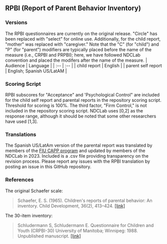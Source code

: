 ## RPBI (Report of Parent Behavior Inventory)

### Versions
The RPBI questionnaires are currently on the original release.  "Circle" has been replaced with "select" for online use. Additionally, for the child report, "mother" was replaced with "caregiver."  Note that the "C" (for "child") and "P" (for "parent") modifiers are typically placed before the name of the measure (i.e., CRPBI and PRPBI); here, we have followed NDCLab convention and placed the modifers after the name of the measure.
| Audience | Language |
| :--  | :--  |
| child report | English  |
| parent self report | English; Spanish US/LatAM |


### Scoring Script
RPBI subscores for "Acceptance" and 'Psychological Control" are included for the child self report and parental reports in the repository scoring script. Threshold for scoring is 100%. The third factor, "Firm Control," is not included in the repository scoring script. NDCLab uses [0,2] as the response range, although it should be noted that some other researchers have used [1,3].


### Translations
The Spanish US/LatAm version of the parental report was translated by members of the [FIU CAPP program](https://capp.fiu.edu/) and updated by members of the NDCLab in 2023. Included is a .csv file providing transparency on the revision process. Please report any issues with the RPBI translation by posting an issue in this GitHub repository.


### References
The original Schaefer scale:
> Schaefer, E. S. (1965). Children's reports of parental behavior: An inventory. Child Development, 36(2), 413–424. [[link]](https://psycnet.apa.org/record/1965-12269-001)

The 30-item inventory:
> Schludermann S, Schludermann E. Questionnaire for Children and Youth (CRPBI-30) University of Manitoba; Winnipeg: 1988. Unpublished manuscript. [[link]](https://www.dropbox.com/sh/t9089pe97xdtpw8/AAC4dNx-aOwp7zM1xMDCGqpFa?dl=0)